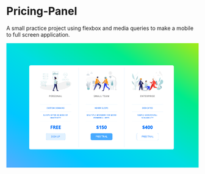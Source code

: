 # Pricing-Panel
A small practice project using flexbox and media queries to make a mobile to full screen application.

![pricingPanel](assets/Pic1.png)